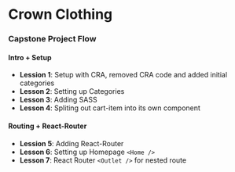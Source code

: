 # Crown Clothing
### Capstone Project Flow
#### Intro + Setup
- __Lession 1__: Setup with CRA, removed CRA code and added initial categories
- __Lesson 2__: Setting up Categories
- __Lesson 3__: Adding SASS
- __Lesson 4__: Spliting out cart-item into its own component
#### Routing + React-Router
- __Lession 5__: Adding React-Router
- __Lesson 6__: Setting up Homepage `<Home />`
- __Lesson 7__: React Router `<Outlet />` for nested route